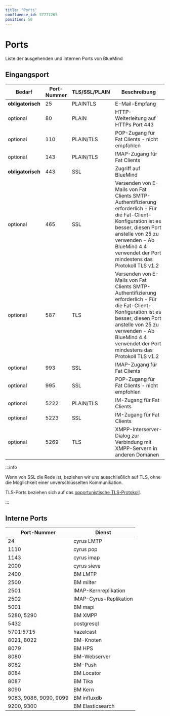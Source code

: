 ```yaml
---
title: "Ports"
confluence_id: 57771265
position: 50
---
```

# Ports

Liste der ausgehenden und internen Ports von BlueMind

## Eingangsport

| Bedarf | Port-Nummer | TLS/SSL/PLAIN | Beschreibung |
| --- | --- | --- | --- |
| **obligatorisch** | 25 | PLAINTLS | E-Mail-Empfang | Unterstützt SMTP-Authentifizierung |
| optional | 80 | PLAIN | HTTP-Weiterleitung auf HTTPs Port 443 |
| optional | 110 | PLAIN/TLS | POP-Zugang für Fat Clients - nicht empfohlen |
| optional | 143 | PLAIN/TLS | IMAP-Zugang für Fat Clients |
| **obligatorisch** | 443 | SSL | Zugriff auf BlueMind |
| optional | 465 | SSL | Versenden von E-Mails von Fat Clients SMTP-Authentifizierung erforderlich - Für die Fat-Client-Konfiguration ist es besser, diesen Port anstelle von 25 zu verwenden - Ab BlueMind 4.4 verwendet der Port mindestens das Protokoll TLS v1.2 |
| optional | 587 | TLS | Versenden von E-Mails von Fat Clients SMTP-Authentifizierung erforderlich - Für die Fat-Client-Konfiguration ist es besser, diesen Port anstelle von 25 zu verwenden - Ab BlueMind 4.4 verwendet der Port mindestens das Protokoll TLS v1.2 |
| optional | 993 | SSL | IMAP-Zugang für Fat Clients |
| optional | 995 | SSL | POP-Zugang für Fat Clients - nicht empfohlen |
| optional | 5222 | PLAIN/TLS | IM-Zugang für Fat Clients |
| optional | 5223 | SSL | IM-Zugang für Fat Clients |
| optional | 5269 | TLS | XMPP-Interserver-Dialog zur Verbindung mit XMPP-Servern in anderen Domänen |


:::info

Wenn von SSL die Rede ist, beziehen wir uns ausschließlich auf TLS, ohne die Möglichkeit einer unverschlüsselten Kommunikation.

TLS-Ports beziehen sich auf das [opportunistische TLS-Protokoll](https://en.wikipedia.org/wiki/Opportunistic_TLS).

:::


## Interne Ports

| Port-Nummer | Dienst |
| --- | --- |
| 24 | cyrus LMTP |
| 1110 | cyrus pop |
| 1143 | cyrus imap |
| 2000 | cyrus sieve |
| 2400 | BM LMTP |
| 2500 | BM milter |
| 2501 | IMAP-Kernreplikation |
| 2502 | IMAP-Cyrus-Replikation |
| 5001 | BM mapi |
| 5280, 5290 | BM XMPP |
| 5432 | postgresql |
| 5701:5715 | hazelcast |
| 8021, 8022 | BM-Knoten |
| 8079 | BM HPS |
| 8080 | BM-Webserver |
| 8082 | BM-Push |
| 8084 | BM Locator |
| 8087 | BM Tika |
| 8090 | BM Kern |
| 9083, 9086, 9090, 9099 | BM influxdb |
| 9200, 9300 | BM Elasticsearch |

